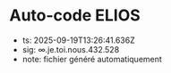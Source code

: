 # Auto-code ELIOS
- ts: 2025-09-19T13:26:41.636Z
- sig: ∞.je.toi.nous.432.528
- note: fichier généré automatiquement